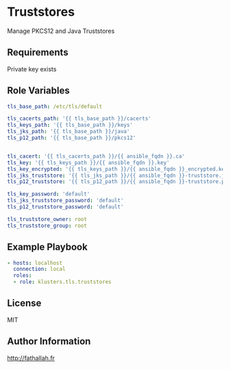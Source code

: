 Truststores
=========

Manage PKCS12 and Java Truststores

Requirements
------------

Private key exists

Role Variables
--------------

```yaml
tls_base_path: /etc/tls/default

tls_cacerts_path: '{{ tls_base_path }}/cacerts'
tls_keys_path: '{{ tls_base_path }}/keys'
tls_jks_path: '{{ tls_base_path }}/java'
tls_p12_path: '{{ tls_base_path }}/pkcs12'


tls_cacert: '{{ tls_cacerts_path }}/{{ ansible_fqdn }}.ca'
tls_key: '{{ tls_keys_path }}/{{ ansible_fqdn }}.key'
tls_key_encrypted: '{{ tls_keys_path }}/{{ ansible_fqdn }}_encrypted.key'
tls_jks_truststore: '{{ tls_jks_path }}/{{ ansible_fqdn }}-truststore.jks'
tls_p12_truststore: '{{ tls_p12_path }}/{{ ansible_fqdn }}-truststore.pkcs12'

tls_key_password: 'default'
tls_jks_truststore_password: 'default'
tls_p12_truststore_password: 'default'

tls_truststore_owner: root
tls_truststore_group: root
```

Example Playbook
----------------

```yaml
- hosts: localhost
  connection: local
  roles:
  - role: klusters.tls.truststores
```

License
-------

MIT

Author Information
------------------

http://fathallah.fr
